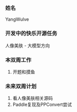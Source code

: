 ### 姓名

YangWulve

### 开发中的快乐开源任务

人像美肤 - 大模型方向

### 本双周工作

1. 开题和摸鱼
### 未来双周计划

1. 看人像美肤相关源码
2. Paddle复现及PPConvert尝试

